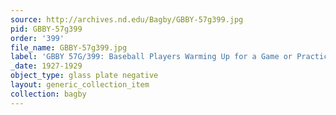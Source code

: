 ```yaml
---
source: http://archives.nd.edu/Bagby/GBBY-57g399.jpg
pid: GBBY-57g399
order: '399'
file_name: GBBY-57g399.jpg
label: 'GBBY 57G/399: Baseball Players Warming Up for a Game or Practice - c1927-1929'
_date: 1927-1929
object_type: glass plate negative
layout: generic_collection_item
collection: bagby
---
```

